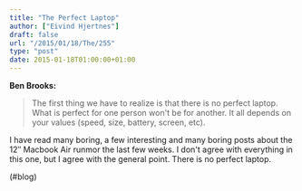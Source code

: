 ```yaml
---
title: "The Perfect Laptop"
author: ["Eivind Hjertnes"]
draft: false
url: "/2015/01/18/The/255"
type: "post"
date: 2015-01-18T01:00:00+01:00
---
```


**Ben Brooks:**

> The first thing we have to realize is that there is no perfect laptop.
> What is perfect for one person won't be for another. It all depends on
> your values (speed, size, battery, screen, etc).

I have read many boring, a few interesting and many boring posts about
the 12″ Macbook Air runmor the last few weeks. I don't agree with
everything in this one, but I agree with the general point. There is no
perfect laptop.

(#blog)
